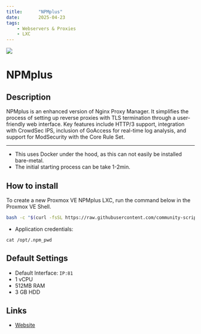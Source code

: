 ```yaml
---
title:      "NPMplus"
date:       2025-04-23
tags:
    - Webservers & Proxies
    - LXC
---
```


![](/img/npmplus.png)


# NPMplus

## Description

NPMplus is an enhanced version of Nginx Proxy Manager. It simplifies the process of setting up reverse proxies with TLS termination through a user-friendly web interface. Key features include HTTP/3 support, integration with CrowdSec IPS, inclusion of GoAccess for real-time log analysis, and support for ModSecurity with the Core Rule Set.

---

- This uses Docker under the hood, as this can not easily be installed bare-metal.
- The initial starting process can be take 1-2min.


## How to install

To create a new Proxmox VE NPMplus LXC, run the command below in the Proxmox VE Shell.

```bash [Default]
bash -c "$(curl -fsSL https://raw.githubusercontent.com/community-scripts/ProxmoxVE/main/ct/npmplus.sh)"
```

- Application credentials: 
```
cat /opt/.npm_pwd
```

## Default Settings

- Default Interface: `IP:81`
- 1 vCPU
- 512MB RAM
- 3 GB HDD

## Links

- [Website](https://github.com/ZoeyVid/NPMplus)
